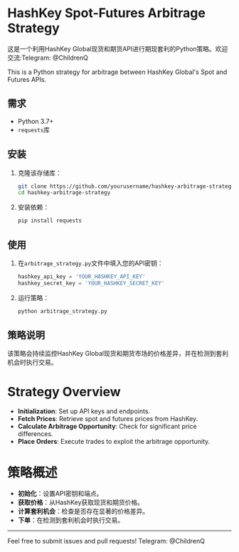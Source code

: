 # HashKey Spot-Futures Arbitrage Strategy

这是一个利用HashKey Global现货和期货API进行期现套利的Python策略。欢迎交流:Telegram: @ChildrenQ

This is a Python strategy for arbitrage between HashKey Global's Spot and Futures APIs.

## 需求

- Python 3.7+
- `requests`库

## 安装

1. 克隆该存储库：

    ```bash
    git clone https://github.com/yourusername/hashkey-arbitrage-strategy.git
    cd hashkey-arbitrage-strategy
    ```

2. 安装依赖：

    ```bash
    pip install requests
    ```

## 使用

1. 在`arbitrage_strategy.py`文件中填入您的API密钥：

    ```python
    hashkey_api_key = 'YOUR_HASHKEY_API_KEY'
    hashkey_secret_key = 'YOUR_HASHKEY_SECRET_KEY'
    ```

2. 运行策略：

    ```bash
    python arbitrage_strategy.py
    ```

## 策略说明

该策略会持续监控HashKey Global现货和期货市场的价格差异，并在检测到套利机会时执行交易。

# Strategy Overview
- **Initialization**: Set up API keys and endpoints.
- **Fetch Prices**: Retrieve spot and futures prices from HashKey.
- **Calculate Arbitrage Opportunity**: Check for significant price differences.
- **Place Orders**: Execute trades to exploit the arbitrage opportunity.

# 策略概述
- **初始化**：设置API密钥和端点。
- **获取价格**：从HashKey获取现货和期货价格。
- **计算套利机会**：检查是否存在显著的价格差异。
- **下单**：在检测到套利机会时执行交易。

--- 
Feel free to submit issues and pull requests! Telegram: @ChildrenQ

